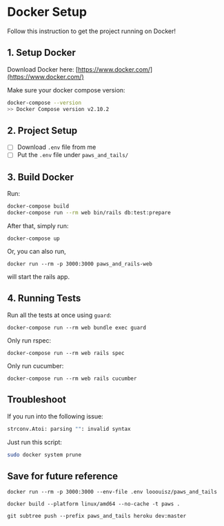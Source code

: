 # Docker Setup

Follow this instruction to get the project running on Docker!

## 1. Setup Docker

Download Docker here: [https://www.docker.com/](https://www.docker.com/)

Make sure your docker compose version:

```bash
docker-compose --version
>> Docker Compose version v2.10.2
```

## 2. Project Setup

- [ ] Download `.env` file from me
- [ ] Put the `.env` file under `paws_and_tails/`

## 3. Build Docker 

Run:

```bash 
docker-compose build
docker-compose run --rm web bin/rails db:test:prepare
```

After that, simply run:

`docker-compose up`

Or, you can also run,

`docker run --rm -p 3000:3000 paws_and_rails-web`

will start the rails app.

## 4. Running Tests

Run all the tests at once using `guard`:

`docker-compose run --rm web bundle exec guard`

Only run rspec:

`docker-compose run --rm web rails spec`

Only run cucumber:

`docker-compose run --rm web rails cucumber`

## Troubleshoot

If you run into the following issue:

```bash
strconv.Atoi: parsing "": invalid syntax
```

Just run this script:

```bash
sudo docker system prune
```

## Save for future reference

`docker run --rm -p 3000:3000 --env-file .env looouisz/paws_and_tails`

`docker build --platform linux/amd64 --no-cache -t paws .`

`git subtree push --prefix paws_and_tails heroku dev:master`